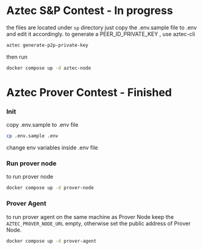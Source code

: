# Aztec S&P Contest - In progress
the files are located under `sp` directory
just copy the .env.sample file to .env and edit it accordingly.
to generate a PEER_ID_PRIVATE_KEY , use aztec-cli 

```bash
aztec generate-p2p-private-key
```
then run 
```bash
docker compose up -d aztec-node
```


# Aztec Prover Contest  - Finished
### Init
copy .env.sample to .env file

```bash
cp .env.sample .env
```
change env variables inside .env file
### Run prover node
to run prover node

```bash
docker compose up -d prover-node
```

### Prover Agent

to run prover agent on the same machine as Prover Node keep the `AZTEC_PROVER_NODE_URL` empty, otherwise set the public address of Prover Node.

```bash
docker compose up -d prover-agent
```
